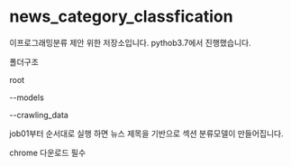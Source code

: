 # news_category_classfication

이프로그래밍분류 제안 위한 저장소입니다. pythob3.7에서 진행했습니다.

폴더구조

root

--models

--crawling_data

job01부터 순서대로 실행 하면 뉴스 제목을 기반으로 섹션 분류모델이 만들어집니다.

chrome 다운로드 필수
